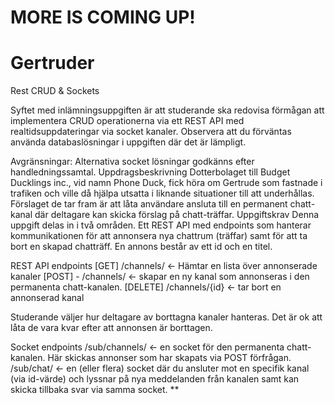 # MORE IS COMING UP!

# Gertruder

Rest CRUD & Sockets 



Syftet med inlämningsuppgiften är att studerande ska redovisa förmågan att implementera CRUD operationerna via ett REST API med realtidsuppdateringar via socket kanaler. Observera att du förväntas använda databaslösningar i uppgiften där det är lämpligt.

Avgränsningar: Alternativa socket lösningar godkänns efter handledningssamtal.
Uppdragsbeskrivning
Dotterbolaget till Budget Ducklings inc., vid namn Phone Duck, fick höra om Gertrude som fastnade i trafiken och ville då hjälpa utsatta i liknande situationer till att underhållas. Förslaget de tar fram är att låta användare ansluta till en permanent chatt-kanal där deltagare kan skicka förslag på chatt-träffar.
Uppgiftskrav
Denna uppgift delas in i två områden. Ett REST API med endpoints som hanterar kommunikationen för att annonsera nya chattrum (träffar) samt för att ta bort en skapad chatträff. En annons består av ett id och en titel.

REST API endpoints
[GET] /channels/ ← Hämtar en lista över annonserade kanaler
[POST] - /channels/ ← skapar en ny kanal som annonseras i den permanenta chatt-kanalen.
[DELETE] /channels/{id} ← tar bort en annonserad kanal

Studerande väljer hur deltagare av borttagna kanaler hanteras. Det är ok att låta de vara kvar efter att annonsen är borttagen.

Socket endpoints
/sub/channels/ ← en socket för den permanenta chatt-kanalen. Här skickas annonser som har skapats via POST förfrågan.
/sub/chat/ ← en (eller flera) socket där du ansluter mot en specifik kanal (via id-värde) och lyssnar på nya meddelanden från kanalen samt kan skicka tillbaka svar via samma socket. **
